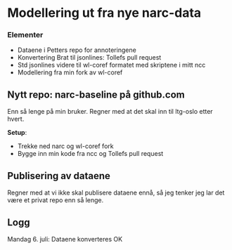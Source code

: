 # Modellering ut fra nye narc-data

### Elementer
- Dataene i Petters repo for annoteringene
- Konvertering Brat til jsonlines: Tollefs pull request
- Std jsonlines videre til wl-coref formatet med skriptene i mitt ncc
-  Modellering fra min fork av wl-coref

## Nytt repo:  narc-baseline på github.com
Enn så lenge på min bruker. Regner med at det skal inn til ltg-oslo etter hvert.

**Setup**: 
- Trekke ned narc og wl-coref fork
- Bygge inn min kode fra ncc og Tollefs pull request 



## Publisering av dataene
Regner med at vi ikke skal publisere dataene ennå, så jeg tenker jeg lar det være et privat repo enn så lenge.

## Logg
Mandag 6. juli: Dataene konverteres OK